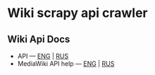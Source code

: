 # Wiki scrapy api crawler


## Wiki Api Docs

* API — [ENG](https://www.mediawiki.org/wiki/API) | [RUS](https://www.mediawiki.org/wiki/API/ru)
* MediaWiki API help — [ENG](https://en.wikipedia.org/w/api.php?action=help&modules=main) | [RUS](https://ru.wikipedia.org/w/api.php?action=help&modules=main)